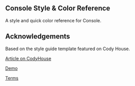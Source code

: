 Console Style & Color Reference
---
A style and quick color reference for Console.

Acknowledgements
---
Based on the style guide template featured on Cody House.

[Article on CodyHouse](http://codyhouse.co/gem/css-style-guide-template/)

[Demo](http://codyhouse.co/demo/style-guide-template/index.html)
 
[Terms](http://codyhouse.co/terms/)
